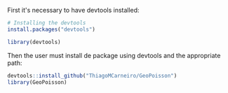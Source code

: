 First it's necessary to have devtools installed:

```r
# Installing the devtools
install.packages("devtools")

library(devtools)
```

Then the user must install de package using devtools and the appropriate path:

```r
devtools::install_github("ThiagoMCarneiro/GeoPoisson")
library(GeoPoisson)
```
